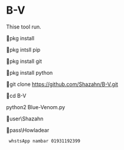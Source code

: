 # B-V

Thise tool run. 

🥀pkg install

🥀pkg intsll pip

🥀pkg install git

🥀pkg install python

🥀git clone https://github.com/Shazahn/B-V.git

🥀cd B-V

python2 Blue-Venom.py


🥀user\Shazahn

🥀pass\Howladear

     whstsApp nambar 01931192399
